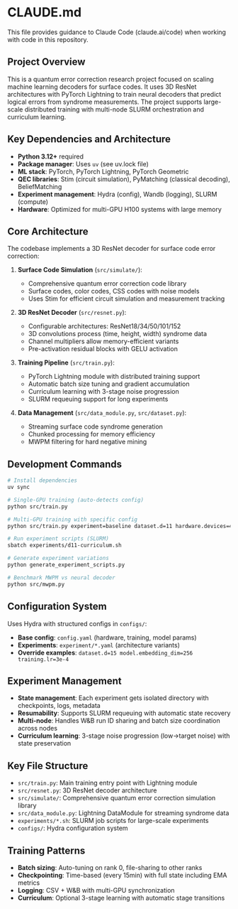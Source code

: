 # CLAUDE.md

This file provides guidance to Claude Code (claude.ai/code) when working with code in this repository.

## Project Overview

This is a quantum error correction research project focused on scaling machine learning decoders for surface codes. It uses 3D ResNet architectures with PyTorch Lightning to train neural decoders that predict logical errors from syndrome measurements. The project supports large-scale distributed training with multi-node SLURM orchestration and curriculum learning.

## Key Dependencies and Architecture

- **Python 3.12+** required
- **Package manager**: Uses `uv` (see uv.lock file)
- **ML stack**: PyTorch, PyTorch Lightning, PyTorch Geometric
- **QEC libraries**: Stim (circuit simulation), PyMatching (classical decoding), BeliefMatching
- **Experiment management**: Hydra (config), Wandb (logging), SLURM (compute)
- **Hardware**: Optimized for multi-GPU H100 systems with large memory

## Core Architecture

The codebase implements a 3D ResNet decoder for surface code error correction:

1. **Surface Code Simulation** (`src/simulate/`):
   - Comprehensive quantum error correction code library
   - Surface codes, color codes, CSS codes with noise models
   - Uses Stim for efficient circuit simulation and measurement tracking

2. **3D ResNet Decoder** (`src/resnet.py`):
   - Configurable architectures: ResNet18/34/50/101/152
   - 3D convolutions process (time, height, width) syndrome data
   - Channel multipliers allow memory-efficient variants
   - Pre-activation residual blocks with GELU activation

3. **Training Pipeline** (`src/train.py`):
   - PyTorch Lightning module with distributed training support
   - Automatic batch size tuning and gradient accumulation
   - Curriculum learning with 3-stage noise progression
   - SLURM requeuing support for long experiments

4. **Data Management** (`src/data_module.py`, `src/dataset.py`):
   - Streaming surface code syndrome generation
   - Chunked processing for memory efficiency
   - MWPM filtering for hard negative mining

## Development Commands

```bash
# Install dependencies
uv sync

# Single-GPU training (auto-detects config)
python src/train.py

# Multi-GPU training with specific config
python src/train.py experiment=baseline dataset.d=11 hardware.devices=4

# Run experiment scripts (SLURM)
sbatch experiments/d11-curriculum.sh

# Generate experiment variations
python generate_experiment_scripts.py

# Benchmark MWPM vs neural decoder
python src/mwpm.py
```

## Configuration System

Uses Hydra with structured configs in `configs/`:
- **Base config**: `config.yaml` (hardware, training, model params)
- **Experiments**: `experiment/*.yaml` (architecture variants)
- **Override examples**: `dataset.d=15 model.embedding_dim=256 training.lr=3e-4`

## Experiment Management

- **State management**: Each experiment gets isolated directory with checkpoints, logs, metadata
- **Resumability**: Supports SLURM requeuing with automatic state recovery
- **Multi-node**: Handles W&B run ID sharing and batch size coordination across nodes
- **Curriculum learning**: 3-stage noise progression (low→target noise) with state preservation

## Key File Structure

- `src/train.py`: Main training entry point with Lightning module
- `src/resnet.py`: 3D ResNet decoder architecture
- `src/simulate/`: Comprehensive quantum error correction simulation library
- `src/data_module.py`: Lightning DataModule for streaming syndrome data
- `experiments/*.sh`: SLURM job scripts for large-scale experiments
- `configs/`: Hydra configuration system

## Training Patterns

- **Batch sizing**: Auto-tuning on rank 0, file-sharing to other ranks
- **Checkpointing**: Time-based (every 15min) with full state including EMA metrics
- **Logging**: CSV + W&B with multi-GPU synchronization
- **Curriculum**: Optional 3-stage learning with automatic stage transitions
